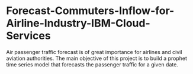 # Forecast-Commuters-Inflow-for-Airline-Industry-IBM-Cloud-Services
Air passenger traffic forecast is of great importance for airlines and civil aviation authorities. The main objective of this project is to build a prophet time series model that forecasts the passenger traffic for a given  date.
